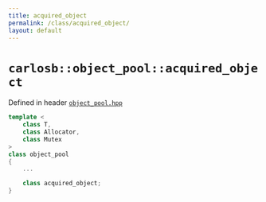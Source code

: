 ```yaml
---
title: acquired_object
permalink: /class/acquired_object/
layout: default
---
```


# `carlosb::object_pool::acquired_object`
Defined in header [`object_pool.hpp`](/object_pool/header/object_pool)

```c++
template <
    class T,
    class Allocator,
    class Mutex
>
class object_pool
{
    ...

    class acquired_object;
}
```